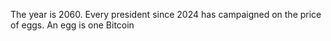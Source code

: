 The year is 2060. Every president since 2024 has campaigned on the price of eggs. An egg is one Bitcoin

